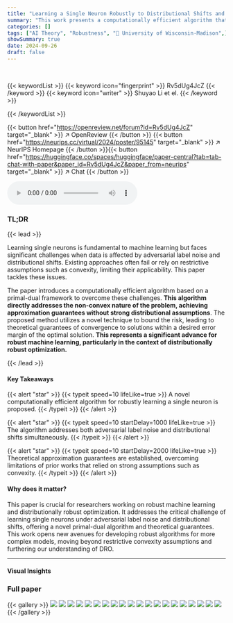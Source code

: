 ```yaml
---
title: "Learning a Single Neuron Robustly to Distributional Shifts and Adversarial Label Noise"
summary: "This work presents a computationally efficient algorithm that robustly learns a single neuron despite adversarial label noise and distributional shifts, providing provable approximation guarantees."
categories: []
tags: ["AI Theory", "Robustness", "🏢 University of Wisconsin-Madison",]
showSummary: true
date: 2024-09-26
draft: false
---
```


<br>

{{< keywordList >}}
{{< keyword icon="fingerprint" >}} Rv5dUg4JcZ {{< /keyword >}}
{{< keyword icon="writer" >}} Shuyao Li et el. {{< /keyword >}}
 
{{< /keywordList >}}

{{< button href="https://openreview.net/forum?id=Rv5dUg4JcZ" target="_blank" >}}
↗ OpenReview
{{< /button >}}
{{< button href="https://neurips.cc/virtual/2024/poster/95145" target="_blank" >}}
↗ NeurIPS Homepage
{{< /button >}}{{< button href="https://huggingface.co/spaces/huggingface/paper-central?tab=tab-chat-with-paper&paper_id=Rv5dUg4JcZ&paper_from=neurips" target="_blank" >}}
↗ Chat
{{< /button >}}



<audio controls>
    <source src="https://ai-paper-reviewer.com/Rv5dUg4JcZ/podcast.wav" type="audio/wav">
    Your browser does not support the audio element.
</audio>


### TL;DR


{{< lead >}}

Learning single neurons is fundamental to machine learning but faces significant challenges when data is affected by adversarial label noise and distributional shifts. Existing approaches often fail or rely on restrictive assumptions such as convexity, limiting their applicability.  This paper tackles these issues.

The paper introduces a computationally efficient algorithm based on a primal-dual framework to overcome these challenges.  **This algorithm directly addresses the non-convex nature of the problem, achieving approximation guarantees without strong distributional assumptions**.  The proposed method utilizes a novel technique to bound the risk, leading to theoretical guarantees of convergence to solutions within a desired error margin of the optimal solution. **This represents a significant advance for robust machine learning, particularly in the context of distributionally robust optimization.**

{{< /lead >}}


#### Key Takeaways

{{< alert "star" >}}
{{< typeit speed=10 lifeLike=true >}} A novel computationally efficient algorithm for robustly learning a single neuron is proposed. {{< /typeit >}}
{{< /alert >}}

{{< alert "star" >}}
{{< typeit speed=10 startDelay=1000 lifeLike=true >}} The algorithm addresses both adversarial label noise and distributional shifts simultaneously. {{< /typeit >}}
{{< /alert >}}

{{< alert "star" >}}
{{< typeit speed=10 startDelay=2000 lifeLike=true >}} Theoretical approximation guarantees are established, overcoming limitations of prior works that relied on strong assumptions such as convexity. {{< /typeit >}}
{{< /alert >}}

#### Why does it matter?
This paper is crucial for researchers working on robust machine learning and distributionally robust optimization. It addresses the critical challenge of learning single neurons under adversarial label noise and distributional shifts, offering a novel primal-dual algorithm and theoretical guarantees. This work opens new avenues for developing robust algorithms for more complex models, moving beyond restrictive convexity assumptions and furthering our understanding of DRO.

------
#### Visual Insights







### Full paper

{{< gallery >}}
<img src="https://ai-paper-reviewer.com/Rv5dUg4JcZ/1.png" class="grid-w50 md:grid-w33 xl:grid-w25" />
<img src="https://ai-paper-reviewer.com/Rv5dUg4JcZ/2.png" class="grid-w50 md:grid-w33 xl:grid-w25" />
<img src="https://ai-paper-reviewer.com/Rv5dUg4JcZ/3.png" class="grid-w50 md:grid-w33 xl:grid-w25" />
<img src="https://ai-paper-reviewer.com/Rv5dUg4JcZ/4.png" class="grid-w50 md:grid-w33 xl:grid-w25" />
<img src="https://ai-paper-reviewer.com/Rv5dUg4JcZ/5.png" class="grid-w50 md:grid-w33 xl:grid-w25" />
<img src="https://ai-paper-reviewer.com/Rv5dUg4JcZ/6.png" class="grid-w50 md:grid-w33 xl:grid-w25" />
<img src="https://ai-paper-reviewer.com/Rv5dUg4JcZ/7.png" class="grid-w50 md:grid-w33 xl:grid-w25" />
<img src="https://ai-paper-reviewer.com/Rv5dUg4JcZ/8.png" class="grid-w50 md:grid-w33 xl:grid-w25" />
<img src="https://ai-paper-reviewer.com/Rv5dUg4JcZ/9.png" class="grid-w50 md:grid-w33 xl:grid-w25" />
<img src="https://ai-paper-reviewer.com/Rv5dUg4JcZ/10.png" class="grid-w50 md:grid-w33 xl:grid-w25" />
<img src="https://ai-paper-reviewer.com/Rv5dUg4JcZ/11.png" class="grid-w50 md:grid-w33 xl:grid-w25" />
<img src="https://ai-paper-reviewer.com/Rv5dUg4JcZ/12.png" class="grid-w50 md:grid-w33 xl:grid-w25" />
<img src="https://ai-paper-reviewer.com/Rv5dUg4JcZ/13.png" class="grid-w50 md:grid-w33 xl:grid-w25" />
<img src="https://ai-paper-reviewer.com/Rv5dUg4JcZ/14.png" class="grid-w50 md:grid-w33 xl:grid-w25" />
<img src="https://ai-paper-reviewer.com/Rv5dUg4JcZ/15.png" class="grid-w50 md:grid-w33 xl:grid-w25" />
<img src="https://ai-paper-reviewer.com/Rv5dUg4JcZ/16.png" class="grid-w50 md:grid-w33 xl:grid-w25" />
<img src="https://ai-paper-reviewer.com/Rv5dUg4JcZ/17.png" class="grid-w50 md:grid-w33 xl:grid-w25" />
<img src="https://ai-paper-reviewer.com/Rv5dUg4JcZ/18.png" class="grid-w50 md:grid-w33 xl:grid-w25" />
<img src="https://ai-paper-reviewer.com/Rv5dUg4JcZ/19.png" class="grid-w50 md:grid-w33 xl:grid-w25" />
<img src="https://ai-paper-reviewer.com/Rv5dUg4JcZ/20.png" class="grid-w50 md:grid-w33 xl:grid-w25" />
{{< /gallery >}}